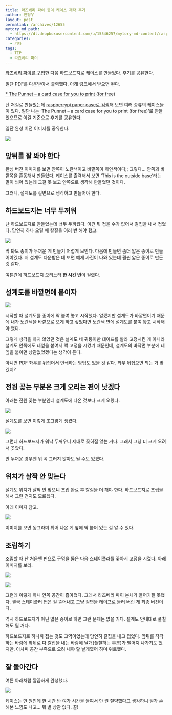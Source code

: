 ```yaml
---
title: 라즈베리 파이 종이 케이스 제작 후기
author: 안형우
layout: post
permalink: /archives/12655
mytory_md_path:
  - https://dl.dropboxusercontent.com/u/15546257/mytory-md-content/raspberry-pi-case.md
categories:
  - 기타
tags:
  - TIP
  - 라즈베리 파이
---
```

[라즈베리 파이를 구입][1]한 다음 하드보드지로 케이스를 만들었다. 후기를 공유한다.

일단 PDF를 다운받아서 출력했다. 아래 링크에서 받으면 된다.

[&#42; The Punnet &#8211; a card case for you to print (for free)][2]

난 저걸로 만들었는데 [raspberrypi paper case로 검색][3]해 보면 여러 종류의 케이스들이 있다. 일단 나는 &#8216;The Punnet &#8211; a card case for you to print (for free)&#8217;로 만들었으므로 이걸 기준으로 후기를 공유한다.

일단 완성 버전 이미지를 공유한다.

![][4]

## 앞뒤를 잘 봐야 한다

완성 버전 이미지를 보면 안쪽이 노란색이고 바깥쪽이 하얀색이다;; 그렇다&#8230; 안쪽과 바깥쪽을 혼동해서 만들었다. 케이스를 출력해서 보면 &#8216;This is the outside base&#8217;라는 말이 씌어 있는데 그걸 못 보고 안쪽으로 생각해 만들었던 것이다.

그러니, 설계도를 겉면으로 생각하고 만들어야 한다.

## 하드보드지는 너무 두꺼워

난 하드보드지로 만들었는데 너무 두꺼웠다. 이건 뭐 접을 수가 없어서 칼집을 내서 접었다. 당연히 하나 오릴 때 칼질을 여러 번 해야 했고.

![][5]

딱 봐도 종이가 두꺼운 게 만들기 어렵게 보인다. 다음에 만들면 좀더 얇은 종이로 만들어야겠다. 저 설계도 다운받은 데 보면 예제 사진이 나와 있는데 훨씬 얇은 종이로 만든 것 같다.

여튼간에 하드보드지 오리느라 **한 시간 반**이 걸렸다.

## 설계도를 바깥면에 붙이자

![][6]

시작할 때 설계도를 종이에 딱 붙여 놓고 시작했다. 알겠지만 설계도가 바깥면이기 때문에 내가 노란색을 바깥으로 오게 하고 싶었다면 노란색 면에 설계도를 붙여 놓고 시작해야 했다.

그렇게 생각을 하지 않았던 것은 설계도 네 귀퉁이만 테이프를 발라 고정시킨 게 아니라 설계도 안쪽에도 테잎을 붙여서 꽉 고정을 시켰기 때문인데, 설계도의 바닥면 부분에 테잎을 붙이면 상관없었겠다는 생각이 든다.

아니면 PDF 좌우를 뒤집어서 인쇄하는 방법도 있을 것 같다. 좌우 뒤집으면 되는 거 맞겠지?

## 전원 꽂는 부분은 크게 오리는 편이 낫겠다

아래는 전원 꽂는 부분인데 설계도에 나온 것보다 크게 오렸다.

![][7]

설계도를 보면 이렇게 조그맣게 생겼다.

![][8]

그런데 하드보드지가 워낙 두꺼우니 제대로 꽂히질 않는 거다. 그래서 그냥 더 크게 오려서 꽂았다.

안 두꺼운 경우엔 뭐 꼭 그러지 않아도 될 수도 있겠다.

## 위치가 살짝 안 맞는다

설계도 위치가 살짝 안 맞으니 조립 완료 후 칼질을 더 해야 한다. 하드보드지로 조립을 해서 그런 건지도 모르겠다.

아래 이미지 참고.

![][9]

이미지를 보면 동그라미 튀어 나온 게 옆에 딱 붙어 있는 걸 알 수 있다.

## 조립하기

조립할 때 난 처음엔 핀으로 구멍을 뚫은 다음 스테이플러를 꽂아서 고정을 시켰다. 아래 이미지를 보라.

![][10]

![][11]

그런데 이렇게 하니 안쪽 공간이 좁아졌다. 그래서 라즈베리 파이 본체가 들어가질 못했다. 결국 스테이플러 찝은 걸 뜯어내고 그냥 겉면을 테이프로 둘러 버린 게 최종 버전이다.

역시 하드보드지가 아닌 얇은 종이로 하면 그런 문제는 없을 거다. 설계도 안내대로 풀칠해도 될 거다.

하드보드지로 하니까 접는 것도 고역이었는데 당연히 칼집을 내고 접었다. 앞뒤를 착각하는 바람에 앞뒤로 다 칼집을 내는 바람에 날개(풀칠하는 부분)가 떨어져 나가기도 했지만. 아차피 공간 부족으로 오려 내야 할 날개였어 하며 위로했다.

## 잘 돌아간다

여튼 아래처럼 깔끔하게 완성했다.

![][12]

케이스는 만 원인데 한 시간 반 여가 시간을 들여서 만 원 절약했다고 생각하니 뭔가 손해본 느낌도 나고&#8230; 뭐 별 상관 없다. 끝!

 [1]: http://mytory.net/archives/12529
 [2]: http://www.raspberrypi.org/archives/1310
 [3]: https://www.google.co.kr/search?q=raspberrypi+paper+case
 [4]: https://dl.dropboxusercontent.com/u/15546257/blog/mytory/raspberry-pi-case/rasp-6.jpg
 [5]: https://dl.dropboxusercontent.com/u/15546257/blog/mytory/raspberry-pi-case/rasp-5.jpg
 [6]: https://dl.dropboxusercontent.com/u/15546257/blog/mytory/raspberry-pi-case/rasp-1.jpg
 [7]: https://dl.dropboxusercontent.com/u/15546257/blog/mytory/raspberry-pi-case/rasp-9.jpg
 [8]: https://dl.dropboxusercontent.com/u/15546257/blog/mytory/raspberry-pi-case/usb-power.png
 [9]: https://dl.dropboxusercontent.com/u/15546257/blog/mytory/raspberry-pi-case/rasp-7.jpg
 [10]: https://dl.dropboxusercontent.com/u/15546257/blog/mytory/raspberry-pi-case/rasp-3.jpg
 [11]: https://dl.dropboxusercontent.com/u/15546257/blog/mytory/raspberry-pi-case/rasp-4.jpg
 [12]: https://dl.dropboxusercontent.com/u/15546257/blog/mytory/raspberry-pi-case/rasp-8.jpg